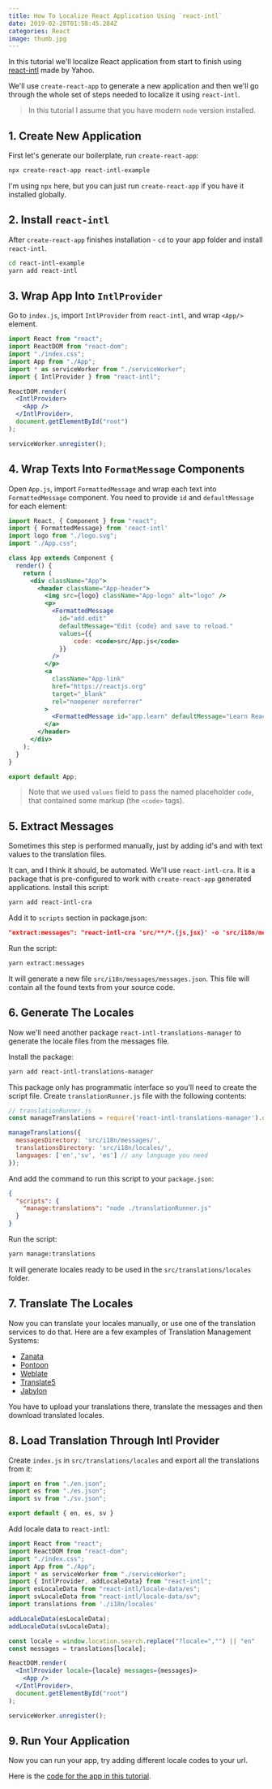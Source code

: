 ```yaml
---
title: How To Localize React Application Using `react-intl`
date: 2019-02-28T01:58:45.284Z
categories: React
image: thumb.jpg
---
```


In this tutorial we'll localize React application from start to finish using [react-intl](https://github.com/yahoo/react-intl) made by Yahoo.

We'll use `create-react-app` to generate a new application and then we'll go through the whole set of steps needed to localize it using `react-intl`.

> In this tutorial I assume that you have modern `node` version installed.

## 1. Create New Application

First let's generate our boilerplate, run `create-react-app`:

```bash
npx create-react-app react-intl-example
```

I'm using `npx` here, but you can just run `create-react-app` if you have it installed globally.

## 2. Install `react-intl`

After `create-react-app` finishes installation - `cd` to your app folder and install `react-intl`.

```bash
cd react-intl-example
yarn add react-intl
```

## 3. Wrap App Into `IntlProvider`

Go to `index.js`, import `IntlProvider` from `react-intl`, and wrap `<App/>` element.

```jsx
import React from "react";
import ReactDOM from "react-dom";
import "./index.css";
import App from "./App";
import * as serviceWorker from "./serviceWorker";
import { IntlProvider } from "react-intl";

ReactDOM.render(
  <IntlProvider>
    <App />
  </IntlProvider>,
  document.getElementById("root")
);

serviceWorker.unregister();
```

## 4. Wrap Texts Into `FormatMessage` Components

Open `App.js`, import `FormattedMessage` and wrap each text into `FormattedMessage` component. You need to provide `id` and `defaultMessage` for each element:

```jsx
import React, { Component } from "react";
import { FormattedMessage} from 'react-intl'
import logo from "./logo.svg";
import "./App.css";

class App extends Component {
  render() {
    return (
      <div className="App">
        <header className="App-header">
          <img src={logo} className="App-logo" alt="logo" />
          <p>
            <FormattedMessage
              id="add.edit"
              defaultMessage="Edit {code} and save to reload."
              values={{
                  code: <code>src/App.js</code>
              }}
            />
          </p>
          <a
            className="App-link"
            href="https://reactjs.org"
            target="_blank"
            rel="noopener noreferrer"
          >
            <FormattedMessage id="app.learn" defaultMessage="Learn React" />
          </a>
        </header>
      </div>
    );
  }
}

export default App;
```

> Note that we used `values` field to pass the named placeholder `code`, that contained some markup (the `<code>` tags).

## 5. Extract Messages

Sometimes this step is performed manually, just by adding id's and with text values to the translation files.

It can, and I think it should, be automated. We'll use `react-intl-cra`. It is a package that is pre-configured to work with `create-react-app` generated applications. Install this script:

```bash
yarn add react-intl-cra
```

Add it to `scripts` section in package.json:

```json
"extract:messages": "react-intl-cra 'src/**/*.{js,jsx}' -o 'src/i18n/messages/messages.json'",
```

Run the script:

```bash
yarn extract:messages
```

It will generate a new file `src/i18n/messages/messages.json`. This file will contain all the found texts from your source code.

## 6. Generate The Locales

Now we'll need another package `react-intl-translations-manager` to generate the locale files from the messages file.

Install the package:

```bash
yarn add react-intl-translations-manager
```

This package only has programmatic interface so you'll need to create the script file. Create `translationRunner.js` file with the following contents:

```js
// translationRunner.js
const manageTranslations = require('react-intl-translations-manager').default;

manageTranslations({
  messagesDirectory: 'src/i18n/messages/',
  translationsDirectory: 'src/i18n/locales/',
  languages: ['en','sv', 'es'] // any language you need
});
```

And add the command to run this script to your `package.json`:

```json
{
  "scripts": {
    "manage:translations": "node ./translationRunner.js"
  }
}
```

Run the script:

```bash
yarn manage:translations
```

It will generate locales ready to be used in the `src/translations/locales` folder.

## 7. Translate The Locales

Now you can translate your locales manually, or use one of the translation services to do that. Here are a few examples of Translation Management Systems:

* [Zanata](http://zanata.org/)
* [Pontoon](http://pontoon.mozilla.org/)
* [Weblate](https://weblate.org/en/)
* [Translate5](https://www.translate5.net/)
* [Jabylon](http://jabylon.org/)

You have to upload your translations there, translate the messages and then download translated locales.

## 8. Load Translation Through Intl Provider

Create `index.js` in `src/translations/locales` and export all the translations from it:

```js
import en from "./en.json";
import es from "./es.json";
import sv from "./sv.json";

export default { en, es, sv }
```

Add locale data to `react-intl`:

```jsx
import React from "react";
import ReactDOM from "react-dom";
import "./index.css";
import App from "./App";
import * as serviceWorker from "./serviceWorker";
import { IntlProvider, addLocaleData} from "react-intl";
import esLocaleData from "react-intl/locale-data/es";
import svLocaleData from "react-intl/locale-data/sv";
import translations from './i18n/locales'

addLocaleData(esLocaleData);
addLocaleData(svLocaleData);

const locale = window.location.search.replace("?locale=","") || "en"
const messages = translations[locale];

ReactDOM.render(
  <IntlProvider locale={locale} messages={messages}>
    <App />
  </IntlProvider>,
  document.getElementById("root")
);

serviceWorker.unregister();
```

## 9. Run Your Application

Now you can run your app, try adding different locale codes to your url.

Here is the [code for the app in this tutorial](https://github.com/satansdeer/react-intl-example).